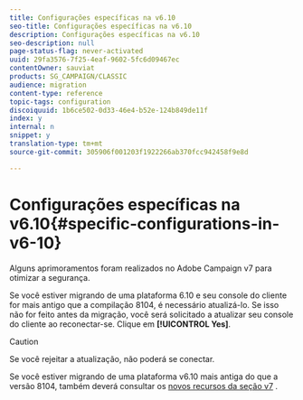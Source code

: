```yaml
---
title: Configurações específicas na v6.10
seo-title: Configurações específicas na v6.10
description: Configurações específicas na v6.10
seo-description: null
page-status-flag: never-activated
uuid: 29fa3576-7f25-4eaf-9602-5fc6d09467ec
contentOwner: sauviat
products: SG_CAMPAIGN/CLASSIC
audience: migration
content-type: reference
topic-tags: configuration
discoiquuid: 1b6ce502-0d33-46e4-b52e-124b849de11f
index: y
internal: n
snippet: y
translation-type: tm+mt
source-git-commit: 305906f001203f1922266ab370fcc942458f9e8d

---
```



# Configurações específicas na v6.10{#specific-configurations-in-v6-10}

Alguns aprimoramentos foram realizados no Adobe Campaign v7 para otimizar a segurança.

Se você estiver migrando de uma plataforma 6.10 e seu console do cliente for mais antigo que a compilação 8104, é necessário atualizá-lo. Se isso não for feito antes da migração, você será solicitado a atualizar seu console do cliente ao reconectar-se. Clique em **[!UICONTROL Yes]**.

>[!CAUTION]
>
>Se você rejeitar a atualização, não poderá se conectar.

Se você estiver migrando de uma plataforma v6.10 mais antiga do que a versão 8104, também deverá consultar os [novos recursos da seção v7](../../migration/using/general-configurations.md#new-features-in-v7) .
